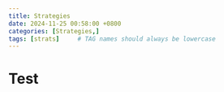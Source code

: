 ```yaml
---
title: Strategies
date: 2024-11-25 00:58:00 +0800
categories: [Strategies,]
tags: [strats]     # TAG names should always be lowercase
---
```

# Test